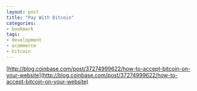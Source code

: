 ```yaml
---
layout: post
title: "Pay With Bitcoin"
categories:
- bookmark
tags:
- development
- ecommerce
- bitcoin
---
```

[http://blog.coinbase.com/post/37274999622/how-to-accept-bitcoin-on-your-website](http://blog.coinbase.com/post/37274999622/how-to-accept-bitcoin-on-your-website)

